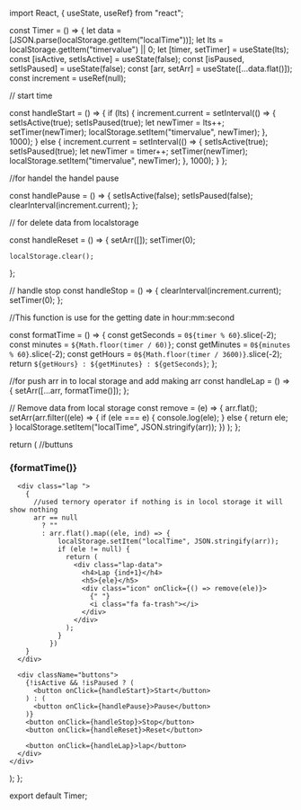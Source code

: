 import React, { useState, useRef} from "react";

const Timer = () => {
  let data = [JSON.parse(localStorage.getItem("localTime"))];
  let lts = localStorage.getItem("timervalue") || 0;
  let [timer, setTimer] = useState(lts);
  const [isActive, setIsActive] = useState(false);
  const [isPaused, setIsPaused] = useState(false);
  const [arr, setArr] = useState([...data.flat()]);
  const increment = useRef(null);

  // start time

  const handleStart = () => {
    if (lts) {
      increment.current = setInterval(() => {
        setIsActive(true);
        setIsPaused(true);
        let newTimer = lts++;
        setTimer(newTimer);
        localStorage.setItem("timervalue", newTimer);
      }, 1000);
    } else {
      increment.current = setInterval(() => {
        setIsActive(true);
        setIsPaused(true);
        let newTimer = timer++;
        setTimer(newTimer);
        localStorage.setItem("timervalue", newTimer);
      }, 1000);
    }
  };

  //for handel the handel pause

  const handlePause = () => {
    setIsActive(false);
    setIsPaused(false);
    clearInterval(increment.current);
  };

  // for delete data from localstorage

  const handleReset = () => {
    setArr([]);
    setTimer(0);

    localStorage.clear();
  };

  // handle stop
  const handleStop = () => {
    clearInterval(increment.current);
    setTimer(0);
  };

  //This function is use for the getting date in hour:mm:second

  const formatTime = () => {
    const getSeconds = `0${timer % 60}`.slice(-2);
    const minutes = `${Math.floor(timer / 60)}`;
    const getMinutes = `0${minutes % 60}`.slice(-2);
    const getHours = `0${Math.floor(timer / 3600)}`.slice(-2);
    return `${getHours} : ${getMinutes} : ${getSeconds}`;
  };

  //for push arr in to local storage and add making arr
  const handleLap = () => {
    setArr([...arr, formatTime()]);
  };

  // Remove data from local storage
  const remove = (e) => {
    arr.flat();
    setArr(arr.filter((ele) => {
        if (ele === e) {
          console.log(ele);
        } else {
          return ele;
        }
        localStorage.setItem("localTime", JSON.stringify(arr));
      })
    );
  };

  return (
    //buttuns
    <div className="container bg">
      <div id="stopwatch">
        <div class="green-dot"></div>
        <div class="red-dot"></div>
        <div id="inner-circle">
          <div id="inner-circle1"></div>
          <div id="inner-circle2">
            <h3 class="timer">{formatTime()}</h3>
          </div>
        </div>
      </div>

      <div class="lap ">
        {
          //used ternory operator if nothing is in locol storage it will show nothing
          arr == null
            ? ""
            : arr.flat().map((ele, ind) => {
                localStorage.setItem("localTime", JSON.stringify(arr));
                if (ele != null) {
                  return (
                    <div class="lap-data">
                      <h4>Lap {ind+1}</h4>
                      <h5>{ele}</h5>
                      <div class="icon" onClick={() => remove(ele)}>
                        {" "}
                        <i class="fa fa-trash"></i>
                      </div>
                    </div>
                  );
                }
              })
        }
      </div>

      <div className="buttons">
        {!isActive && !isPaused ? (
          <button onClick={handleStart}>Start</button>
        ) : (
          <button onClick={handlePause}>Pause</button>
        )}
        <button onClick={handleStop}>Stop</button>
        <button onClick={handleReset}>Reset</button>

        <button onClick={handleLap}>lap</button>
      </div>
    </div>
  );
};

export default Timer;
